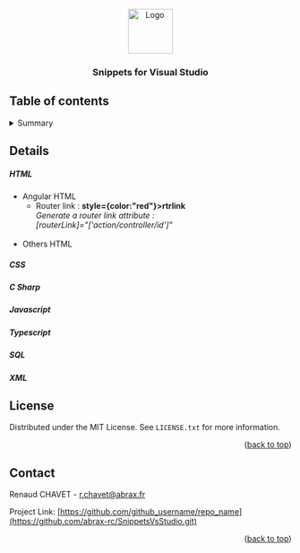<div id="top"></div>
<!--
*** Thanks for checking out the Best-README-Template. If you have a suggestion
*** that would make this better, please fork the repo and create a pull request
*** or simply open an issue with the tag "enhancement".
*** Don't forget to give the project a star!
*** Thanks again! Now go create something AMAZING! :D
-->



<!-- PROJECT SHIELDS -->
<!--
*** I'm using markdown "reference style" links for readability.
*** Reference links are enclosed in brackets [ ] instead of parentheses ( ).
*** See the bottom of this document for the declaration of the reference variables
*** for contributors-url, forks-url, etc. This is an optional, concise syntax you may use.
*** https://www.markdownguide.org/basic-syntax/#reference-style-links
-->

<!-- PROJECT LOGO -->
<br />
<div align="center">
  <a href="https://github.com/github_username/repo_name">
    <img src="images/logo.png" alt="Logo" width="80" height="80">
  </a>

<h3 align="center">Snippets for Visual Studio</h3>

 
</div>



<!-- TABLE OF CONTENTS -->
## Table of contents

<details>
  <summary>Summary</summary>
  <ol>
    <li> <a href="#html">html</a>
        <ul>
            <li><a href="#htmlAngular">Angular html</a></li>
            <li><a href="#htmlOthers">Others html</a></li>
        </ul>
    </li>
    <li><a href="#css">CSS</a></li>
    <li><a href="#csharp">C Sharp</a></li>
    <li><a href="#javascript">Javascript</a></li>
    <li> <a href="#typescript">Typescript</a>
        <ul>
            <li><a href="#typescriptAngular">Angular Typescript</a></li>
            <li><a href="#typescriptOthers">Others Typescript</a></li>
        </ul>
    </li>
    <li><a href="#SQL">SQL</a></li>
    <li><a href="#XML">XML</a></li>
  </ol>
</details>


<!-- DETAILS OF SHORTCUTS -->
## Details


##### HTML

 <ul>
    <li> Angular HTML 
        <ul>
            <li>
                Router link : <strong> style={color:"red"}>rtrlink</strong><br>
                <i>Generate a router link attribute : <br>
                  [routerLink]="['action/controller/id']" </i>
            </li>
        </ul>
    </li>
    <br>
    <li>Others HTML</li>
</ul>   

##### CSS

##### C Sharp

##### Javascript

##### Typescript

##### SQL

##### XML





<!-- LICENSE -->
## License

Distributed under the MIT License. See `LICENSE.txt` for more information.

<p align="right">(<a href="#top">back to top</a>)</p>



<!-- CONTACT -->
## Contact

Renaud CHAVET - r.chavet@abrax.fr

Project Link: [https://github.com/github_username/repo_name](https://github.com/abrax-rc/SnippetsVsStudio.git)

<p align="right">(<a href="#top">back to top</a>)</p>







